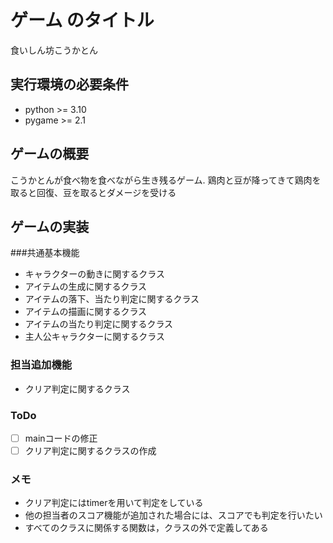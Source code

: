 # ゲーム のタイトル
食いしん坊こうかとん
## 実行環境の必要条件
* python >= 3.10
* pygame >= 2.1

## ゲームの概要
こうかとんが食べ物を食べながら生き残るゲーム.
鶏肉と豆が降ってきて鶏肉を取ると回復、豆を取るとダメージを受ける

## ゲームの実装
###共通基本機能
* キャラクターの動きに関するクラス
* アイテムの生成に関するクラス
* アイテムの落下、当たり判定に関するクラス
* アイテムの描画に関するクラス
* アイテムの当たり判定に関するクラス
* 主人公キャラクターに関するクラス
### 担当追加機能
* クリア判定に関するクラス
### ToDo
- [ ] mainコードの修正
- [ ] クリア判定に関するクラスの作成
### メモ
* クリア判定にはtimerを用いて判定をしている
* 他の担当者のスコア機能が追加された場合には、スコアでも判定を行いたい
* すべてのクラスに関係する関数は，クラスの外で定義してある
